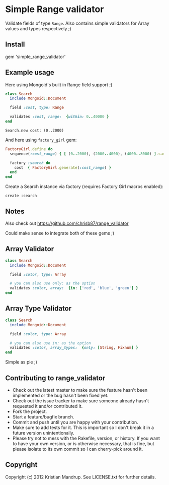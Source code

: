 # Simple Range validator

Validate fields of type `Range`. Also contains simple validators for Array values and types respectively ;)

## Install

gem 'simple_range_validator'

## Example usage

Here using Mongoid's built in Range field support ;)

```ruby
class Search
  include Mongoid::Document

  field :cost, type: Range

  validates :cost, range:  {within: 0..40000 }
end
```

`Search.new cost: (0..2000)`

And here using `factory_girl` gem:

```ruby
FactoryGirl.define do
  sequence(:cost_range) { [ (0..2000), (2000..4000), (4000..8000) ].sample }

  factory :search do
    cost  { FactoryGirl.generate(:cost_range) }
  end
end
```

Create a Search instance via factory (requires Factory Girl macros enabled):

`create :search`

## Notes

Also check out https://github.com/chrisb87/range_validator

Could make sense to integrate both of these gems ;)

## Array Validator

```ruby
class Search
  include Mongoid::Document

  field :color, type: Array

  # you can also use only: as the option
  validates :color, array:  {in: ['red', 'blue', 'green'] }
end
```

## Array Type Validator

```ruby
class Search
  include Mongoid::Document

  field :color, type: Array

  # you can also use in: as the option
  validates :color, array_types:  {only: [String, Fixnum] }
end
```

Simple as pie ;)

## Contributing to range_validator
 
* Check out the latest master to make sure the feature hasn't been implemented or the bug hasn't been fixed yet.
* Check out the issue tracker to make sure someone already hasn't requested it and/or contributed it.
* Fork the project.
* Start a feature/bugfix branch.
* Commit and push until you are happy with your contribution.
* Make sure to add tests for it. This is important so I don't break it in a future version unintentionally.
* Please try not to mess with the Rakefile, version, or history. If you want to have your own version, or is otherwise necessary, that is fine, but please isolate to its own commit so I can cherry-pick around it.

## Copyright

Copyright (c) 2012 Kristian Mandrup. See LICENSE.txt for
further details.

